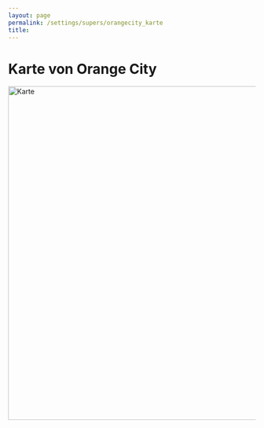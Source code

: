 ```yaml
---
layout: page
permalink: /settings/supers/orangecity_karte
title: 
---
```


# Karte von Orange City

<div class="karte"><img alt="Karte" height="680" src="{{ site.baseurl }}/assets/images/icons/lite/karten/OrangeCity.png" width="1018"/></div>
